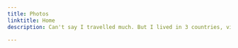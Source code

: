 ```yaml
---
title: Photos
linktitle: Home
description: Can't say I travelled much. But I lived in 3 countries, visited some others for business or pleasure and I always carry a camera, so I gathered a small collection of travel photos.

---
```

